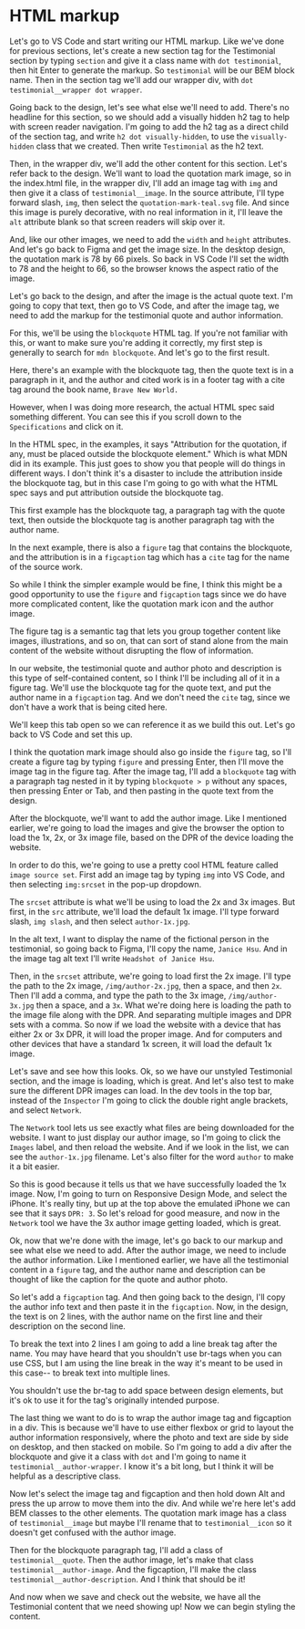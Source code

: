 # HTML markup

Let's go to VS Code and start writing our HTML markup. Like we've done for previous sections, let's create a new section tag for the Testimonial section by typing `section` and give it a class name with `dot testimonial`, then hit Enter to generate the markup. So `testimonial` will be our BEM block name. Then in the section tag we'll add our wrapper div, with `dot testimonial__wrapper dot wrapper`.

Going back to the design, let's see what else we'll need to add. There's no headline for this section, so we should add a visually hidden h2 tag to help with screen reader navigation. I'm going to add the h2 tag as a direct child of the section tag, and write `h2 dot visually-hidden`, to use the `visually-hidden` class that we created. Then write `Testimonial` as the h2 text.

Then, in the wrapper div, we'll add the other content for this section. Let's refer back to the design. We'll want to load the quotation mark image, so in the index.html file, in the wrapper div, I'll add an image tag with `img` and then give it a class of `testimonial__image`. In the source attribute, I'll type forward slash, `img`, then select the `quotation-mark-teal.svg` file. And since this image is purely decorative, with no real information in it, I'll leave the `alt` attribute blank so that screen readers will skip over it.

And, like our other images, we need to add the `width` and `height` attributes. And let's go back to Figma and get the image size. In the desktop design, the quotation mark is 78 by 66 pixels. So back in VS Code I'll set the width to 78 and the height to 66, so the browser knows the aspect ratio of the image.

Let's go back to the design, and after the image is the actual quote text. I'm going to copy that text, then go to VS Code, and after the image tag, we need to add the markup for the testimonial quote and author information.

For this, we'll be using the `blockquote` HTML tag. If you're not familiar with this, or want to make sure you're adding it correctly, my first step is generally to search for `mdn blockquote`. And let's go to the first result.

Here, there's an example with the blockquote tag, then the quote text is in a paragraph in it, and the author and cited work is in a footer tag with a cite tag around the book name, `Brave New World.`

However, when I was doing more research, the actual HTML spec said something different. You can see this if you scroll down to the `Specifications` and click on it.

In the HTML spec, in the examples, it says "Attribution for the quotation, if any, must be placed outside the blockquote element." Which is what MDN did in its example. This just goes to show you that people will do things in different ways. I don't think it's a disaster to include the attribution inside the blockquote tag, but in this case I'm going to go with what the HTML spec says and put attribution outside the blockquote tag.

This first example has the blockquote tag, a paragraph tag with the quote text, then outside the blockquote tag is another paragraph tag with the author name.

In the next example, there is also a `figure` tag that contains the blockquote, and the attribution is in a `figcaption` tag which has a `cite` tag for the name of the source work.

So while I think the simpler example would be fine, I think this might be a good opportunity to use the `figure` and `figcaption` tags since we do have more complicated content, like the quotation mark icon and the author image.

The figure tag is a semantic tag that lets you group together content like images, illustrations, and so on, that can sort of stand alone from the main content of the website without disrupting the flow of information.

In our website, the testimonial quote and author photo and description is this type of self-contained content, so I think I'll be including all of it in a figure tag. We'll use the blockquote tag for the quote text, and put the author name in a `figcaption` tag. And we don't need the `cite` tag, since we don't have a work that is being cited here.

We'll keep this tab open so we can reference it as we build this out. Let's go back to VS Code and set this up.

I think the quotation mark image should also go inside the `figure` tag, so I'll create a figure tag by typing `figure` and pressing Enter, then I'll move the image tag in the figure tag. After the image tag, I'll add a `blockquote` tag with a paragraph tag nested in it by typing `blockquote > p` without any spaces, then pressing Enter or Tab, and then pasting in the quote text from the design.

After the blockquote, we'll want to add the author image. Like I mentioned earlier, we're going to load the images and give the browser the option to load the 1x, 2x, or 3x image file, based on the DPR of the device loading the website.

In order to do this, we're going to use a pretty cool HTML feature called `image source set`. First add an image tag by typing `img` into VS Code, and then selecting `img:srcset` in the pop-up dropdown.

The `srcset` attribute is what we'll be using to load the 2x and 3x images. But first, in the `src` attribute, we'll load the default 1x image. I'll type forward slash, `img slash`, and then select `author-1x.jpg`.

In the alt text, I want to display the name of the fictional person in the testimonial, so going back to Figma, I'll copy the name, `Janice Hsu`. And in the image tag alt text I'll write `Headshot of Janice Hsu`.

Then, in the `srcset` attribute, we're going to load first the 2x image. I'll type the path to the 2x image, `/img/author-2x.jpg`, then a space, and then `2x`. Then I'll add a comma, and type the path to the 3x image, `/img/author-3x.jpg` then a space, and a `3x`. What we're doing here is loading the path to the image file along with the DPR. And separating multiple images and DPR sets with a comma. So now if we load the website with a device that has either 2x or 3x DPR, it will load the proper image. And for computers and other devices that have a standard 1x screen, it will load the default 1x image.

Let's save and see how this looks. Ok, so we have our unstyled Testimonial section, and the image is loading, which is great. And let's also test to make sure the different DPR images can load. In the dev tools in the top bar, instead of the `Inspector` I'm going to click the double right angle brackets, and select `Network`.

The `Network` tool lets us see exactly what files are being downloaded for the website. I want to just display our author image, so I'm going to click the `Images` label, and then reload the website. And if we look in the list, we can see the `author-1x.jpg` filename. Let's also filter for the word `author` to make it a bit easier.

So this is good because it tells us that we have successfully loaded the 1x image. Now, I'm going to turn on Responsive Design Mode, and select the iPhone. It's really tiny, but up at the top above the emulated iPhone we can see that it says `DPR: 3`. So let's reload for good measure, and now in the `Network` tool we have the 3x author image getting loaded, which is great.

Ok, now that we're done with the image, let's go back to our markup and see what else we need to add. After the author image, we need to include the author information. Like I mentioned earlier, we have all the testimonial content in a `figure` tag, and the author name and description can be thought of like the caption for the quote and author photo.

So let's add a `figcaption` tag. And then going back to the design, I'll copy the author info text and then paste it in the `figcaption`. Now, in the design, the text is on 2 lines, with the author name on the first line and their description on the second line.

To break the text into 2 lines I am going to add a line break tag after the name. You may have heard that you shouldn't use br-tags when you can use CSS, but I am using the line break in the way it's meant to be used in this case-- to break text into multiple lines.

You shouldn't use the br-tag to add space between design elements, but it's ok to use it for the tag's originally intended purpose.

The last thing we want to do is to wrap the author image tag and figcaption in a div. This is because we'll have to use either flexbox or grid to layout the author information responsively, where the photo and text are side by side on desktop, and then stacked on mobile. So I'm going to add a div after the blockquote and give it a class with `dot` and I'm going to name it `testimonial__author-wrapper`. I know it's a bit long, but I think it will be helpful as a descriptive class.

Now let's select the image tag and figcaption and then hold down Alt and press the up arrow to move them into the div. And while we're here let's add BEM classes to the other elements. The quotation mark image has a class of `testimonial__image` but maybe I'll rename that to `testimonial__icon` so it doesn't get confused with the author image.

Then for the blockquote paragraph tag, I'll add a class of `testimonial__quote`. Then the author image, let's make that class `testimonial__author-image`. And the figcaption, I'll make the class `testimonial__author-description`. And I think that should be it!

And now when we save and check out the website, we have all the Testimonial content that we need showing up! Now we can begin styling the content.
